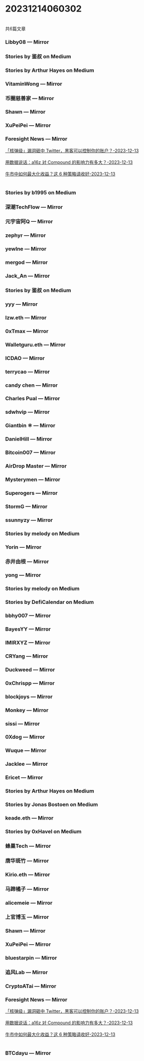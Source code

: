 <h1>20231214060302</h1><br/>共6篇文章




###  Libby08 — Mirror









###  Stories by 鉴叔 on Medium









###  Stories by Arthur Hayes on Medium









###  VitaminWong — Mirror









###  币圈慈善家 — Mirror









###  Shawn — Mirror







###  XuPeiPei — Mirror









###  Foresight News — Mirror

<a target=_blank rel=nofollow href="https://mirror.xyz/foresightnews.eth/zdchkMOH-JtXzjY1cmwAQLEY_vdzAi36Ruiy4F8Q1_c" >「核弹级」漏洞砸中 Twitter，黑客可以控制你的账户？-2023-12-13</a><br/><br/><a target=_blank rel=nofollow href="https://mirror.xyz/foresightnews.eth/qmWP9aUvhzkxYoNab7j5hNqxBFxmOMXJgkAD3qheShg" >用数据说话：a16z 对 Compound 的影响力有多大？-2023-12-13</a><br/><br/><a target=_blank rel=nofollow href="https://mirror.xyz/foresightnews.eth/_q8zEFGNsqaUbQjfwnUKpwZUzp-i_V8Ls5wPy2tC63U" >牛市中如何最大化收益？这 6 种策略请收好-2023-12-13</a><br/><br/>







###  Stories by b1995 on Medium







###  深潮TechFlow — Mirror













###  元宇宙阿Q — Mirror







###  zephyr — Mirror







###  yewlne — Mirror









###  mergod — Mirror











###  Jack_An — Mirror









###  Stories by 鉴叔 on Medium









###  yyy — Mirror













###  lzw.eth — Mirror







###  0xTmax — Mirror







###  Walletguru.eth — Mirror







###  ICDAO — Mirror







###  terrycao — Mirror

















###  candy chen — Mirror







###  Charles Pual — Mirror









###  sdwhvip — Mirror









###  Giantbin ⚛ — Mirror













###  DanielHill — Mirror







###  Bitcoin007 — Mirror











###  AirDrop Master — Mirror









###  Mysterymen — Mirror









###  Superogers — Mirror









###  StormG — Mirror







###  ssunnyzy — Mirror













###  Stories by melody on Medium







###  Yorin — Mirror









###  赤井由根 — Mirror









###  yong — Mirror













###  Stories by melody on Medium







###  Stories by DefiCalendar on Medium















###  bbhy007 — Mirror









###  BayesYY — Mirror













###  IMIRXYZ — Mirror









###  CRYang — Mirror











###  Duckweed — Mirror



















###  0xChrispp — Mirror







###  blockjoys — Mirror

















###  Monkey — Mirror







###  sissi — Mirror







###  0Xdog — Mirror













###  Wuque — Mirror













###  Jacklee — Mirror







###  Ericet — Mirror









###  Stories by Arthur Hayes on Medium









###  Stories by Jonas Bostoen on Medium







###  keade.eth — Mirror









###  Stories by 0xHavel on Medium









###  蜂巢Tech — Mirror







###  唐华斑竹 — Mirror













###  Kirio.eth — Mirror











###  马蹄橘子 — Mirror











###  alicemeie — Mirror













###  上官博玉 — Mirror







###  Shawn — Mirror







###  XuPeiPei — Mirror











###  bluestarpin — Mirror







###  追风Lab — Mirror









###  CryptoATai — Mirror









###  Foresight News — Mirror

<a target=_blank rel=nofollow href="https://mirror.xyz/foresightnews.eth/zdchkMOH-JtXzjY1cmwAQLEY_vdzAi36Ruiy4F8Q1_c" >「核弹级」漏洞砸中 Twitter，黑客可以控制你的账户？-2023-12-13</a><br/><br/><a target=_blank rel=nofollow href="https://mirror.xyz/foresightnews.eth/qmWP9aUvhzkxYoNab7j5hNqxBFxmOMXJgkAD3qheShg" >用数据说话：a16z 对 Compound 的影响力有多大？-2023-12-13</a><br/><br/><a target=_blank rel=nofollow href="https://mirror.xyz/foresightnews.eth/_q8zEFGNsqaUbQjfwnUKpwZUzp-i_V8Ls5wPy2tC63U" >牛市中如何最大化收益？这 6 种策略请收好-2023-12-13</a><br/><br/>













###  BTCdayu — Mirror





